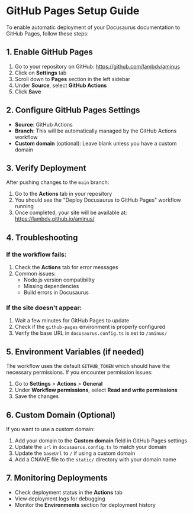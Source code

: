 # GitHub Pages Setup Guide

To enable automatic deployment of your Docusaurus documentation to GitHub Pages, follow these steps:

## 1. Enable GitHub Pages

1. Go to your repository on GitHub: https://github.com/lambdv/aminus
2. Click on **Settings** tab
3. Scroll down to **Pages** section in the left sidebar
4. Under **Source**, select **GitHub Actions**
5. Click **Save**

## 2. Configure GitHub Pages Settings

- **Source**: GitHub Actions
- **Branch**: This will be automatically managed by the GitHub Actions workflow
- **Custom domain** (optional): Leave blank unless you have a custom domain

## 3. Verify Deployment

After pushing changes to the `main` branch:

1. Go to the **Actions** tab in your repository
2. You should see the "Deploy Docusaurus to GitHub Pages" workflow running
3. Once completed, your site will be available at: https://lambdv.github.io/aminus/

## 4. Troubleshooting

### If the workflow fails:

1. Check the **Actions** tab for error messages
2. Common issues:
   - Node.js version compatibility
   - Missing dependencies
   - Build errors in Docusaurus

### If the site doesn't appear:

1. Wait a few minutes for GitHub Pages to update
2. Check if the `github-pages` environment is properly configured
3. Verify the base URL in `docusaurus.config.ts` is set to `/aminus/`

## 5. Environment Variables (if needed)

The workflow uses the default `GITHUB_TOKEN` which should have the necessary permissions. If you encounter permission issues:

1. Go to **Settings** > **Actions** > **General**
2. Under **Workflow permissions**, select **Read and write permissions**
3. Save the changes

## 6. Custom Domain (Optional)

If you want to use a custom domain:

1. Add your domain to the **Custom domain** field in GitHub Pages settings
2. Update the `url` in `docusaurus.config.ts` to match your domain
3. Update the `baseUrl` to `/` if using a custom domain
4. Add a CNAME file to the `static/` directory with your domain name

## 7. Monitoring Deployments

- Check deployment status in the **Actions** tab
- View deployment logs for debugging
- Monitor the **Environments** section for deployment history 